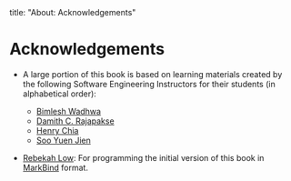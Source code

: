 <frontmatter>
title: "About: Acknowledgements"
</frontmatter>

<link rel="stylesheet" href="{{baseUrl}}/css/textbook.css">

<div class="website-content">
<div id="body">

# Acknowledgements

<div id="text-only">

* A large portion of this book is based on learning materials created by the following Software Engineering Instructors for their students (in alphabetical order):
  * [Bimlesh Wadhwa](http://www.comp.nus.edu.sg/~bimlesh)
  * [Damith C. Rajapakse](http://www.comp.nus.edu.sg/~damithch)
  * [Henry Chia](http://www.comp.nus.edu.sg/~hchia)
  * [Soo Yuen Jien](http://www.comp.nus.edu.sg/~sooyj)
  
* [Rebekah Low](https://github.com/rebekahlow-jy): For programming the initial version of this book in [MarkBind](https://markbind.github.io/) format.

</div>
</div>
</div>
